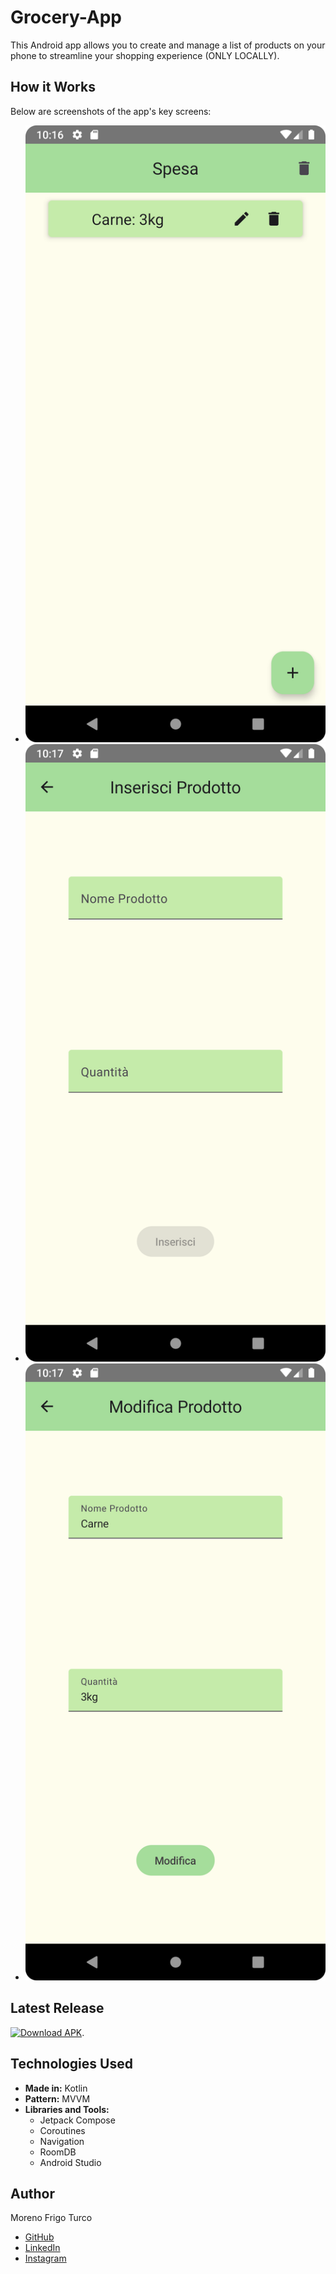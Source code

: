 # Grocery-App
This Android app allows you to create and manage a list of products on your phone to streamline your shopping experience (ONLY LOCALLY).

## How it Works
Below are screenshots of the app's key screens:
- ![Home Screen](https://raw.githubusercontent.com/FrigoTurcoMoreno/Grocery-App/main/imgs/Home.png)
- ![Add Product Screen](https://raw.githubusercontent.com/FrigoTurcoMoreno/Grocery-App/main/imgs/Add_Product.png)
- ![Update Product Screen](https://raw.githubusercontent.com/FrigoTurcoMoreno/Grocery-App/main/imgs/Modify_Product.png)

## Latest Release
[![Download APK](https://img.shields.io/badge/Download-APK-brightgreen)](https://github.com/FrigoTurcoMoreno/Grocery-App/releases/latest).

## Technologies Used
- **Made in:** Kotlin
- **Pattern:** MVVM
- **Libraries and Tools:**
  - Jetpack Compose
  - Coroutines
  - Navigation
  - RoomDB
  - Android Studio

## Author
Moreno Frigo Turco
- [GitHub](https://github.com/FrigoTurcoMoreno)
- [LinkedIn](https://www.linkedin.com/in/moreno-frigo-turco-4a423a294)
- [Instagram](https://www.instagram.com/soy_mft_elprogramador)

